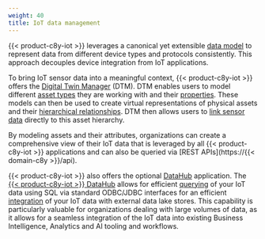 ```yaml
---
weight: 40
title: IoT data management
---
```


{{< product-c8y-iot >}} leverages a canonical yet extensible [data model](/concepts/domain-model/) to represent data from different device types and protocols consistently. This approach decouples device integration from IoT applications.

To bring IoT sensor data into a meaningful context, {{< product-c8y-iot >}} offers the [Digital Twin Manager](/dtm/dtm-introduction/) (DTM). DTM enables users to model different [asset types](/dtm/asset-types/#asset-models) they are working with and their [properties](/dtm/asset-types/#asset-properties). These models can then be used to create virtual representations of physical assets and their [hierarchical relationships](/dtm/asset-hierarchy/). DTM then allows users to [link sensor data](/dtm/asset-hierarchy/#to-assign-devices-to-an-asset) directly to this asset hierarchy.

By modeling assets and their attributes, organizations can create a comprehensive view of their IoT data that is leveraged by all {{< product-c8y-iot >}} applications and can also be queried via [REST APIs](https://{{< domain-c8y >}}/api).

{{< product-c8y-iot >}} also offers the optional [DataHub](/datahub/datahub-overview/) application. The [{{< product-c8y-iot >}} DataHub](/datahub/datahub-overview/) allows for efficient [querying](/datahub/working-with-datahub/#querying-offloaded) of your IoT data using SQL via standard ODBC/JDBC interfaces for an efficient [integration](/datahub/working-with-datahub/#configuring-offloading-jobs) of your IoT data with external data lake stores. This capability is particularly valuable for organizations dealing with large volumes of data, as it allows for a seamless integration of the IoT data into existing Business Intelligence, Analytics and AI tooling and workflows.

